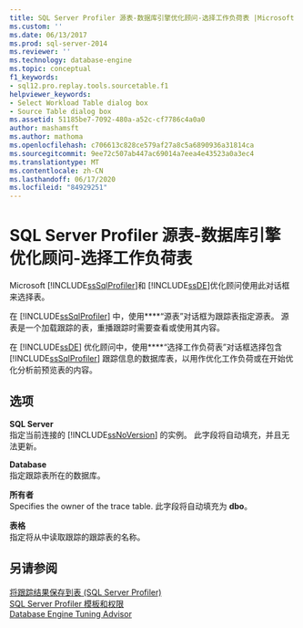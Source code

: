 ```yaml
---
title: SQL Server Profiler 源表-数据库引擎优化顾问-选择工作负荷表 |Microsoft Docs
ms.custom: ''
ms.date: 06/13/2017
ms.prod: sql-server-2014
ms.reviewer: ''
ms.technology: database-engine
ms.topic: conceptual
f1_keywords:
- sql12.pro.replay.tools.sourcetable.f1
helpviewer_keywords:
- Select Workload Table dialog box
- Source Table dialog box
ms.assetid: 51185be7-7092-480a-a52c-cf7786c4a0a0
author: mashamsft
ms.author: mathoma
ms.openlocfilehash: c706613c828ce579af27a8c5a6890936a31814ca
ms.sourcegitcommit: 9ee72c507ab447ac69014a7eea4e43523a0a3ec4
ms.translationtype: MT
ms.contentlocale: zh-CN
ms.lasthandoff: 06/17/2020
ms.locfileid: "84929251"
---
```

# <a name="sql-server-profiler---source-table-database-engine-tuning-advisor---select-workload-table"></a>SQL Server Profiler 源表-数据库引擎优化顾问-选择工作负荷表
  Microsoft [!INCLUDE[ssSqlProfiler](../includes/sssqlprofiler-md.md)]和 [!INCLUDE[ssDE](../includes/ssde-md.md)]优化顾问使用此对话框来选择表。  
  
 在 [!INCLUDE[ssSqlProfiler](../includes/sssqlprofiler-md.md)] 中，使用****“源表”对话框为跟踪表指定源表。 源表是一个加载跟踪的表，重播跟踪时需要查看或使用其内容。  
  
 在 [!INCLUDE[ssDE](../includes/ssde-md.md)] 优化顾问中，使用****“选择工作负荷表”对话框选择包含 [!INCLUDE[ssSqlProfiler](../includes/sssqlprofiler-md.md)] 跟踪信息的数据库表，以用作优化工作负荷或在开始优化分析前预览表的内容。  
  
## <a name="options"></a>选项  
 **SQL Server**  
 指定当前连接的 [!INCLUDE[ssNoVersion](../includes/ssnoversion-md.md)] 的实例。 此字段将自动填充，并且无法更新。  
  
 **Database**  
 指定跟踪表所在的数据库。  
  
 **所有者**  
 Specifies the owner of the trace table. 此字段将自动填充为 **dbo**。  
  
 **表格**  
 指定将从中读取跟踪的跟踪表的名称。  
  
## <a name="see-also"></a>另请参阅  
 [将跟踪结果保存到表 (SQL Server Profiler)](../tools/sql-server-profiler/save-trace-results-to-a-table-sql-server-profiler.md)   
 [SQL Server Profiler 模板和权限](../tools/sql-server-profiler/sql-server-profiler-templates-and-permissions.md)   
 [Database Engine Tuning Advisor](../relational-databases/performance/database-engine-tuning-advisor.md)  
  
  
